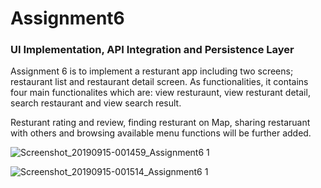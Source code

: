 # Assignment6

### UI Implementation, API Integration and Persistence Layer

Assignment 6 is to implement a resturant app including two screens; restaurant list and restaurant detail screen. As functionalities, it contains four main functionalites which are:
view resturaunt, view resturant detail, search restaurant and view search result. 

Resturant rating and review, finding resturant on Map, sharing restaruant with others and browsing available menu functions will be further added.


![Screenshot_20190915-001459_Assignment6 1](https://user-images.githubusercontent.com/20620501/64912030-66499f80-d74f-11e9-98fd-4b9907cd01f1.jpg)



![Screenshot_20190915-001514_Assignment6 1](https://user-images.githubusercontent.com/20620501/64912044-8711f500-d74f-11e9-8cdb-423b0799fb7a.jpg)
